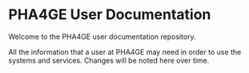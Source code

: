 PHA4GE User Documentation
========================

Welcome to the PHA4GE user documentation repository.

All the information that a user at PHA4GE may need
in order to use the systems and services.
Changes will be noted here over time.
